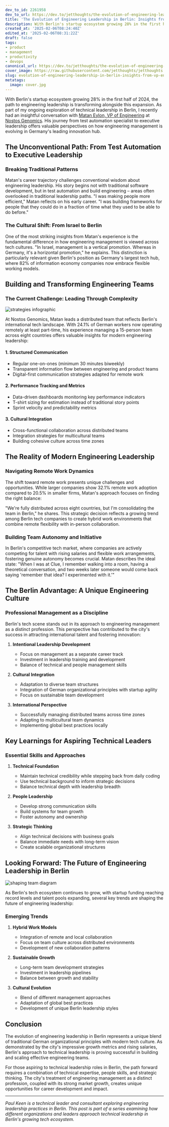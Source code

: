 ```yaml
---
dev_to_id: 2261958
dev_to_url: https://dev.to/jetthoughts/the-evolution-of-engineering-leadership-in-berlin-insights-from-a-vp-engineerings-journey-1kgo
title: 'The Evolution of Engineering Leadership in Berlin: Insights from a VP Engineering''s Journey'
description: With Berlin's startup ecosystem growing 28% in the first half of 2024, the path to engineering...
created_at: '2025-02-06T08:24:40Z'
edited_at: '2025-02-06T08:31:22Z'
draft: false
tags:
- product
- management
- productivity
- devops
canonical_url: https://dev.to/jetthoughts/the-evolution-of-engineering-leadership-in-berlin-insights-from-a-vp-engineerings-journey-1kgo
cover_image: https://raw.githubusercontent.com/jetthoughts/jetthoughts.github.io/master/content/blog/evolution-of-engineering-leadership-in-berlin-insights-from-vp-engineerings-journey-product-management/cover.jpg
slug: evolution-of-engineering-leadership-in-berlin-insights-from-vp-engineerings-journey-product-management
metatags:
  image: cover.jpg
---
```

With Berlin's startup ecosystem growing 28% in the first half of 2024, the path to engineering leadership is transforming alongside this expansion. As part of my ongoing exploration of technical leadership in Berlin, I recently had an insightful conversation with [Matan Eylon, VP of Engineering](https://www.linkedin.com/in/mataneylon/) at [Nostos Genomics](https://www.nostos-genomics.com/). His journey from test automation specialist to executive leadership offers valuable perspectives on how engineering management is evolving in Germany's leading innovation hub.

## The Unconventional Path: From Test Automation to Executive Leadership

### Breaking Traditional Patterns

Matan's career trajectory challenges conventional wisdom about engineering leadership. His story begins not with traditional software development, but in test automation and build engineering – areas often overlooked in traditional leadership paths. "I was making people more efficient," Matan reflects on his early career. "I was building frameworks for people that they could do in a fraction of time what they used to be able to do before."

### The Cultural Shift: From Israel to Berlin

One of the most striking insights from Matan's experience is the fundamental difference in how engineering management is viewed across tech cultures. "In Israel, management is a vertical promotion. Whereas in Germany, it's a horizontal promotion," he explains. This distinction is particularly relevant given Berlin's position as Germany's largest tech hub, where 82% of information economy companies now embrace flexible working models.

## Building and Transforming Engineering Teams

### The Current Challenge: Leading Through Complexity

![strategies infographic](file_0.png)

At Nostos Genomics, Matan leads a distributed team that reflects Berlin's international tech landscape. With 24.1% of German workers now operating remotely at least part-time, his experience managing a 15-person team across eight countries offers valuable insights for modern engineering leadership:

#### 1. Structured Communication
- Regular one-on-ones (minimum 30 minutes biweekly)
- Transparent information flow between engineering and product teams
- Digital-first communication strategies adapted for remote work

#### 2. Performance Tracking and Metrics
- Data-driven dashboards monitoring key performance indicators
- T-shirt sizing for estimation instead of traditional story points
- Sprint velocity and predictability metrics

#### 3. Cultural Integration
- Cross-functional collaboration across distributed teams
- Integration strategies for multicultural teams
- Building cohesive culture across time zones

## The Reality of Modern Engineering Leadership

### Navigating Remote Work Dynamics

The shift toward remote work presents unique challenges and opportunities. While larger companies show 32.1% remote work adoption compared to 20.5% in smaller firms, Matan's approach focuses on finding the right balance:

"We're fully distributed across eight countries, but I'm consolidating the team in Berlin," he shares. This strategic decision reflects a growing trend among Berlin tech companies to create hybrid work environments that combine remote flexibility with in-person collaboration.

### Building Team Autonomy and Initiative

In Berlin's competitive tech market, where companies are actively competing for talent with rising salaries and flexible work arrangements, fostering genuine autonomy becomes crucial. Matan describes the ideal state: "When I was at Clue, I remember walking into a room, having a theoretical conversation, and two weeks later someone would come back saying 'remember that idea? I experimented with it.'"

## The Berlin Advantage: A Unique Engineering Culture

### Professional Management as a Discipline

Berlin's tech scene stands out in its approach to engineering management as a distinct profession. This perspective has contributed to the city's success in attracting international talent and fostering innovation:

1. **Intentional Leadership Development**
   - Focus on management as a separate career track
   - Investment in leadership training and development
   - Balance of technical and people management skills

2. **Cultural Integration**
   - Adaptation to diverse team structures
   - Integration of German organizational principles with startup agility
   - Focus on sustainable team development

3. **International Perspective**
   - Successfully managing distributed teams across time zones
   - Adapting to multicultural team dynamics
   - Implementing global best practices locally

## Key Learnings for Aspiring Technical Leaders

### Essential Skills and Approaches

1. **Technical Foundation**
   - Maintain technical credibility while stepping back from daily coding
   - Use technical background to inform strategic decisions
   - Balance technical depth with leadership breadth

2. **People Leadership**
   - Develop strong communication skills
   - Build systems for team growth
   - Foster autonomy and ownership

3. **Strategic Thinking**
   - Align technical decisions with business goals
   - Balance immediate needs with long-term vision
   - Create scalable organizational structures

## Looking Forward: The Future of Engineering Leadership in Berlin

![shaping team diagram](file_1.png)


As Berlin's tech ecosystem continues to grow, with startup funding reaching record levels and talent pools expanding, several key trends are shaping the future of engineering leadership:

### Emerging Trends

1. **Hybrid Work Models**
   - Integration of remote and local collaboration
   - Focus on team culture across distributed environments
   - Development of new collaboration patterns

2. **Sustainable Growth**
   - Long-term team development strategies
   - Investment in leadership pipelines
   - Balance between growth and stability

3. **Cultural Evolution**
   - Blend of different management approaches
   - Adaptation of global best practices
   - Development of unique Berlin leadership styles

## Conclusion

The evolution of engineering leadership in Berlin represents a unique blend of traditional German organizational principles with modern tech culture. As demonstrated by the city's impressive growth metrics and rising salaries, Berlin's approach to technical leadership is proving successful in building and scaling effective engineering teams.

For those aspiring to technical leadership roles in Berlin, the path forward requires a combination of technical expertise, people skills, and strategic thinking. The city's treatment of engineering management as a distinct profession, coupled with its strong market growth, creates unique opportunities for career development and impact.

---

*Paul Keen is a technical leader and consultant exploring engineering leadership practices in Berlin. This post is part of a series examining how different organizations and leaders approach technical leadership in Berlin's growing tech ecosystem.*